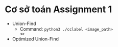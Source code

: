 # Cơ sở toán Assignment 1
- Union-Find
  - Command: <code>python3 ./cclabel \<image_path> \<></code>
- Optimized Union-Find
